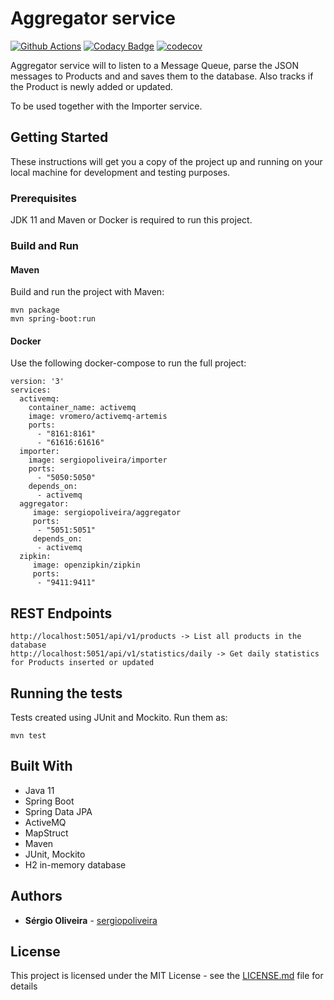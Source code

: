 # Aggregator service

[![Github Actions](https://github.com/sergiopoliveira/aggregator/workflows/master/badge.svg)](https://github.com/sergiopoliveira/aggregator/actions)
[![Codacy Badge](https://api.codacy.com/project/badge/Grade/c05d2ac0b22047a9b5c03408a8ec8f9d)](https://www.codacy.com/app/sergiopoliveira/aggregator?utm_source=github.com&amp;utm_medium=referral&amp;utm_content=sergiopoliveira/aggregator&amp;utm_campaign=Badge_Grade)
[![codecov](https://codecov.io/gh/sergiopoliveira/aggregator/branch/master/graph/badge.svg)](https://codecov.io/gh/sergiopoliveira/aggregator)

Aggregator service will to listen to a Message Queue, parse the JSON messages to Products and and saves them to the database. Also tracks if the Product is newly added or updated.

To be used together with the Importer service.

## Getting Started

These instructions will get you a copy of the project up and running on your local machine for development and testing purposes. 

### Prerequisites

JDK 11 and Maven or Docker is required to run this project.

### Build and Run

#### Maven

Build and run the project with Maven:

```
mvn package
mvn spring-boot:run
```

#### Docker

Use the following docker-compose to run the full project:

``` 
version: '3'
services:
  activemq:
    container_name: activemq
    image: vromero/activemq-artemis
    ports:
      - "8161:8161"
      - "61616:61616"
  importer:
    image: sergiopoliveira/importer
    ports:
      - "5050:5050"
    depends_on:
      - activemq
  aggregator:
     image: sergiopoliveira/aggregator
     ports:
      - "5051:5051"
     depends_on:
      - activemq
  zipkin:
     image: openzipkin/zipkin
     ports:
      - "9411:9411"
```

## REST Endpoints

```
http://localhost:5051/api/v1/products -> List all products in the database
http://localhost:5051/api/v1/statistics/daily -> Get daily statistics for Products inserted or updated
```

## Running the tests

Tests created using JUnit and Mockito. Run them as:

```
mvn test
```

## Built With

*   Java 11
*   Spring Boot
*   Spring Data JPA
*   ActiveMQ
*   MapStruct
*   Maven
*   JUnit, Mockito
*   H2 in-memory database

## Authors

*   **Sérgio Oliveira** - [sergiopoliveira](https://github.com/sergiopoliveira)

## License

This project is licensed under the MIT License - see the [LICENSE.md](LICENSE.md) file for details
